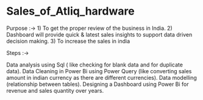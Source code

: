 # Sales_of_Atliq_hardware

Purpose :-> 1) To get the proper review of the business in India. 2) Dashboard will provide quick & latest sales insights to support data driven decision making. 3) To increase the sales in india

Steps :->

Data analysis using Sql ( like checking for blank data and for duplicate data).
Data Cleaning in Power Bi using Power Query (like converting sales amount in indian currency as there are different currencies).
Data modelling (relationship between tables).
Designing a Dashboard using Power Bi for revenue and sales quantity over years.
